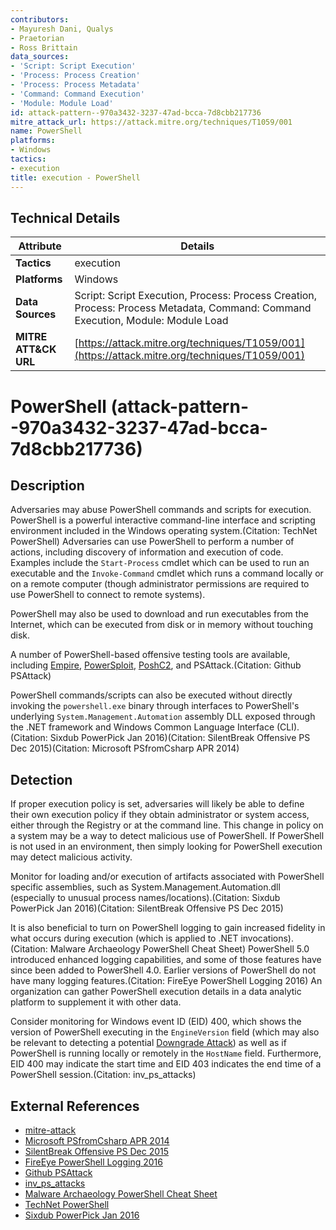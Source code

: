 ```yaml
---
contributors:
- Mayuresh Dani, Qualys
- Praetorian
- Ross Brittain
data_sources:
- 'Script: Script Execution'
- 'Process: Process Creation'
- 'Process: Process Metadata'
- 'Command: Command Execution'
- 'Module: Module Load'
id: attack-pattern--970a3432-3237-47ad-bcca-7d8cbb217736
mitre_attack_url: https://attack.mitre.org/techniques/T1059/001
name: PowerShell
platforms:
- Windows
tactics:
- execution
title: execution - PowerShell
---
```


## Technical Details

| Attribute | Details |
|-----------|----------|
| **Tactics** | execution |
| **Platforms** | Windows |
| **Data Sources** | Script: Script Execution, Process: Process Creation, Process: Process Metadata, Command: Command Execution, Module: Module Load |
| **MITRE ATT&CK URL** | [https://attack.mitre.org/techniques/T1059/001](https://attack.mitre.org/techniques/T1059/001) |

# PowerShell (attack-pattern--970a3432-3237-47ad-bcca-7d8cbb217736)

## Description
Adversaries may abuse PowerShell commands and scripts for execution. PowerShell is a powerful interactive command-line interface and scripting environment included in the Windows operating system.(Citation: TechNet PowerShell) Adversaries can use PowerShell to perform a number of actions, including discovery of information and execution of code. Examples include the <code>Start-Process</code> cmdlet which can be used to run an executable and the <code>Invoke-Command</code> cmdlet which runs a command locally or on a remote computer (though administrator permissions are required to use PowerShell to connect to remote systems).

PowerShell may also be used to download and run executables from the Internet, which can be executed from disk or in memory without touching disk.

A number of PowerShell-based offensive testing tools are available, including [Empire](https://attack.mitre.org/software/S0363),  [PowerSploit](https://attack.mitre.org/software/S0194), [PoshC2](https://attack.mitre.org/software/S0378), and PSAttack.(Citation: Github PSAttack)

PowerShell commands/scripts can also be executed without directly invoking the <code>powershell.exe</code> binary through interfaces to PowerShell's underlying <code>System.Management.Automation</code> assembly DLL exposed through the .NET framework and Windows Common Language Interface (CLI).(Citation: Sixdub PowerPick Jan 2016)(Citation: SilentBreak Offensive PS Dec 2015)(Citation: Microsoft PSfromCsharp APR 2014)

## Detection
If proper execution policy is set, adversaries will likely be able to define their own execution policy if they obtain administrator or system access, either through the Registry or at the command line. This change in policy on a system may be a way to detect malicious use of PowerShell. If PowerShell is not used in an environment, then simply looking for PowerShell execution may detect malicious activity.

Monitor for loading and/or execution of artifacts associated with PowerShell specific assemblies, such as System.Management.Automation.dll (especially to unusual process names/locations).(Citation: Sixdub PowerPick Jan 2016)(Citation: SilentBreak Offensive PS Dec 2015)

It is also beneficial to turn on PowerShell logging to gain increased fidelity in what occurs during execution (which is applied to .NET invocations). (Citation: Malware Archaeology PowerShell Cheat Sheet) PowerShell 5.0 introduced enhanced logging capabilities, and some of those features have since been added to PowerShell 4.0. Earlier versions of PowerShell do not have many logging features.(Citation: FireEye PowerShell Logging 2016) An organization can gather PowerShell execution details in a data analytic platform to supplement it with other data.

Consider monitoring for Windows event ID (EID) 400, which shows the version of PowerShell executing in the <code>EngineVersion</code> field (which may also be relevant to detecting a potential [Downgrade Attack](https://attack.mitre.org/techniques/T1562/010)) as well as if PowerShell is running locally or remotely in the <code>HostName</code> field. Furthermore, EID 400 may indicate the start time and EID 403 indicates the end time of a PowerShell session.(Citation: inv_ps_attacks)

## External References
- [mitre-attack](https://attack.mitre.org/techniques/T1059/001)
- [Microsoft PSfromCsharp APR 2014](https://blogs.msdn.microsoft.com/kebab/2014/04/28/executing-powershell-scripts-from-c/)
- [SilentBreak Offensive PS Dec 2015](https://web.archive.org/web/20190508170150/https://silentbreaksecurity.com/powershell-jobs-without-powershell-exe/)
- [FireEye PowerShell Logging 2016](https://www.fireeye.com/blog/threat-research/2016/02/greater_visibilityt.html)
- [Github PSAttack](https://github.com/Exploit-install/PSAttack-1)
- [inv_ps_attacks](https://powershellmagazine.com/2014/07/16/investigating-powershell-attacks/)
- [Malware Archaeology PowerShell Cheat Sheet](http://www.malwarearchaeology.com/s/Windows-PowerShell-Logging-Cheat-Sheet-ver-June-2016-v2.pdf)
- [TechNet PowerShell](https://technet.microsoft.com/en-us/scriptcenter/dd742419.aspx)
- [Sixdub PowerPick Jan 2016](https://web.archive.org/web/20160327101330/http://www.sixdub.net/?p=367)
